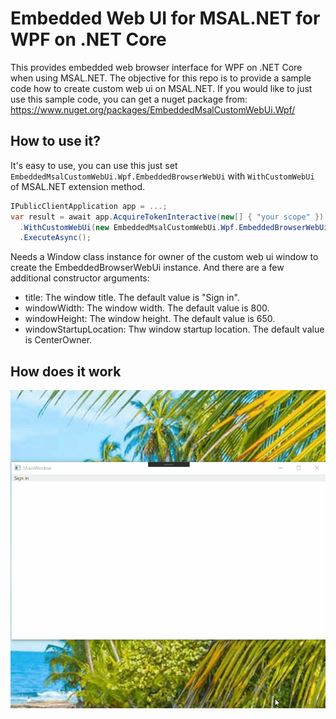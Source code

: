 # Embedded Web UI for MSAL.NET for WPF on .NET Core

This provides embedded web browser interface for WPF on .NET Core when using MSAL.NET.
The objective for this repo is to provide a sample code how to create custom web ui on MSAL.NET.
If you would like to just use this sample code, you can get a nuget package from:
https://www.nuget.org/packages/EmbeddedMsalCustomWebUi.Wpf/

## How to use it?

It's easy to use, you can use this just set `EmbeddedMsalCustomWebUi.Wpf.EmbeddedBrowserWebUi` with `WithCustomWebUi` of MSAL.NET extension method.

```csharp
IPublicClientApplication app = ...;
var result = await app.AcquireTokenInteractive(new[] { "your scope" })
  .WithCustomWebUi(new EmbeddedMsalCustomWebUi.Wpf.EmbeddedBrowserWebUi(ownerWindowInstance))
  .ExecuteAsync();
```

Needs a Window class instance for owner of the custom web ui window to create the EmbeddedBrowserWebUi instance.
And there are a few additional constructor arguments:

- title: The window title. The default value is "Sign in".
- windowWidth: The window width. The default value is 800.
- windowHeight: The window height. The default value is 650.
- windowStartupLocation: Thw window startup location. The default value is CenterOwner.

## How does it work

![sign in](images/signinflow.gif)

